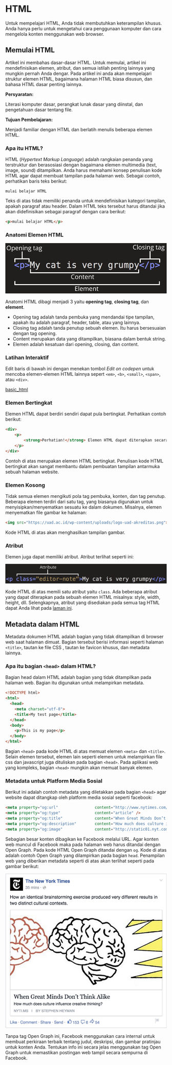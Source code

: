 # HTML



Untuk mempelajari HTML, Anda tidak membutuhkan keterampilan khusus. Anda hanya perlu untuk mengetahui cara penggunaan komputer dan cara mengelola konten menggunakan web browser. 

## Memulai HTML

Artikel ini membahas dasar-dasar HTML. Untuk memulai, artikel ini mendefinisikan elemen, atribut, dan semua istilah penting lainnya yang mungkin pernah Anda dengar. Pada artikel ini anda akan mempelajari struktur elemen HTML, bagaimana halaman HTML biasa disusun, dan bahasa HTML dasar penting lainnya.

**Persyaratan:**

Literasi komputer dasar, perangkat lunak dasar yang diinstal, dan pengetahuan dasar tentang file.

**Tujuan Pembelajaran:**

Menjadi familiar dengan HTML dan berlatih menulis beberapa elemen HTML.

### Apa itu HTML?

HTML (*Hypertext Markup Language*) adalah rangkaian penanda yang terstruktur dan berasosiasi dengan bagaimana elemen multimedia (text, image, sound) ditampilkan. Anda harus memahami konsep penulisan kode HTML agar dapat membuat tampilan pada halaman web. Sebagai contoh, perhatikan baris teks berikut:

```
mulai belajar HTML
```

Teks di atas tidak memiliki penanda untuk mendefinisikan kategori tampilan, apakah paragraf atau header. Dalam HTML teks tersebut harus ditandai jika akan didefinisikan sebagai paragraf dengan cara berikut:

```html
<p>mulai belajar HTML</p>
```

### Anatomi Elemen HTML

![](../../../tekweb/images/img_1_1.png)

Anatomi HTML dibagi menjadi 3 yaitu **opening tag**, **closing tag**, dan **element**. 

- Opening tag adalah tanda pembuka yang mendandai tipe tampilan, apakah itu adalah paragraf, header, table, atau yang lainnya.
- Closing tag adalah tanda penutup sebuah elemen. Itu harus bersesuaian dengan tag opening.
- Content merupakan data yang ditampilkan, biasana dalam bentuk string.
- Elemen adalah kesatuan dari opening, closing, dan content.

### Latihan Interaktif

Edit baris di bawah ini dengan menekan tombol *Edit on codepen* untuk mencoba elemen-elemen HTML lainnya sepert `<em>`, `<b>`, `<small>`, `<span>`, atau `<div>`. 

[basic_html](https://codepen.io/faridsurya-uad/embed/OJzyPKo ':include :type=iframe width=100% height=400px')

### Elemen Bertingkat

Elemen HTML dapat berdiri sendiri dapat pula bertingkat. Perhatikan contoh berikut:

```html
<div>
	<p>
        <strong>Perhatian!</strong> Elemen HTML dapat diterapkan secara bertingkat. Anda dapat menuliskan kode HTML untuk membuat tampilan yang lebih menarik.
    </p>
</div>
```

Contoh di atas merupakan elemen HTML bertingkat. Penulisan kode HTML bertingkat akan sangat membantu dalam pembuatan tampilan antarmuka sebuah halaman website.

### Elemen Kosong

Tidak semua elemen mengikuti pola tag pembuka, konten, dan tag penutup. Beberapa elemen terdiri dari satu tag, yang biasanya digunakan untuk menyisipkan/menyematkan sesuatu ke dalam dokumen. Misalnya, elemen <img> menyematkan file gambar ke halaman:

```html
<img src="https://uad.ac.id/wp-content/uploads/logo-uad-akreditas.png">
```

Kode HTML di atas akan menghasilkan tampilan gambar. 

### Atribut

Elemen juga dapat memiliki atribut. Atribut terlihat seperti ini:

![img](../../../tekweb/images/img_1_2.png)

Kode HTML di atas memili satu atribut yaitu `class`. Ada beberapa atribut yang dapat diterapkan pada sebuah elemen HTML misalnya: style, width, height, dll. Selengkapnya, atribut yang disediakan pada semua tag HTML dapat Anda lihat pada [laman ini](https://www.w3schools.com/tags/ref_attributes.asp).


## Metadata dalam HTML

Metadata dokumen HTML adalah bagian yang tidak ditampilkan di browser web saat halaman dimuat. Bagian tersebut berisi informasi seperti halaman `<title>`, tautan ke file CSS , tautan ke favicon khusus, dan metadata lainnya.

### Apa itu bagian `<head>` dalam HTML?

Bagian head dalam HTML adalah bagian yang tidak ditampilkan pada halaman web. Bagian itu digunakan untuk melampirkan metadata. 

```html
<!DOCTYPE html>
<html>
  <head>
    <meta charset="utf-8">
    <title>My test page</title>
  </head>
  <body>
    <p>This is my page</p>
  </body>
</html>
```

Bagian `<head>` pada kode HTML di atas memuat elemen `<meta>` dan `<title>`. Selain elemen tersebut, elemen lain seperti elemen untuk melampirkan file css dan javascript juga dituliskan pada bagian `<head>`. Pada aplikasi web yang kompleks, bagian `<head>` mungkin akan memuat banyak elemen.

### Metadata untuk Platform Media Sosial

Berikut ini adalah contoh metadata yang diletakkan pada bagian `<head>` agar website dapat ditangkap oleh platform media sosial seperti facebook:

```html
<meta property="og:url"                content="http://www.nytimes.com/2015/02/19/arts/international/when-great-minds-dont-think-alike.html" />
<meta property="og:type"               content="article" />
<meta property="og:title"              content="When Great Minds Don’t Think Alike" />
<meta property="og:description"        content="How much does culture influence creative thinking?" />
<meta property="og:image"              content="http://static01.nyt.com/images/2015/02/19/arts/international/19iht-btnumbers19A/19iht-btnumbers19A-facebookJumbo-v2.jpg" />
```

Sebagian besar konten dibagikan ke Facebook melalui URL. Agar konten web muncul di Facebook maka pada halaman web harus ditandai dengan Open Graph. Pada kode HTML Open Graph ditandai dengan `og`. Kode di atas adalah contoh Open Graph yang dilampirkan pada bagian `head`. Penampilan web yang diberikan metadata seperti di atas akan terlihat seperti pada gambar berikut:

![](../../../tekweb/images/10956906_396737803821010_168799778_n.png)

Tanpa tag Open Graph ini, Facebook menggunakan cara internal untuk membuat perkiraan terbaik tentang judul, deskripsi, dan gambar pratinjau untuk konten Anda. Tentukan info ini secara jelas menggunakan tag Open Graph untuk memastikan postingan web tampil secara sempurna di Facebook.
